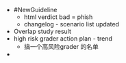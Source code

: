 - #NewGuideline
	- html verdict bad = phish
	- changelog - scenario list updated
- Overlap study result
- high risk grader action plan - trend
	- 搞一个高风险grader 的名单
-